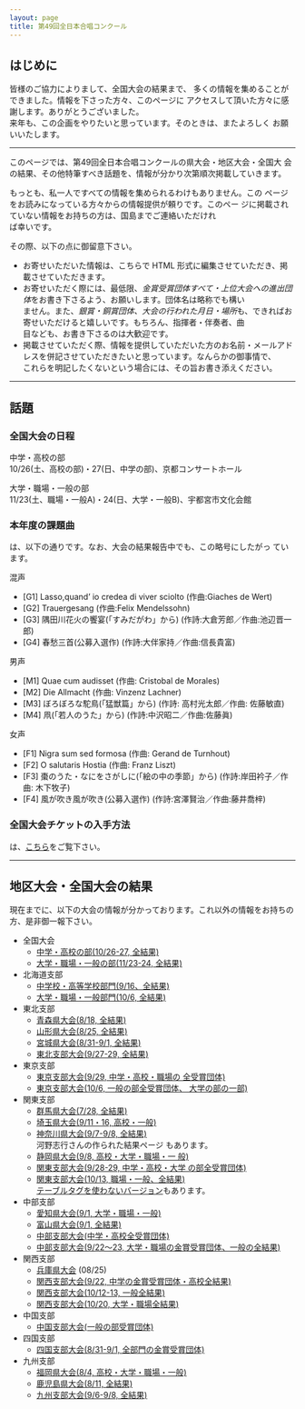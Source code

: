 ```yaml
---
layout: page
title: 第49回全日本合唱コンクール
---
```

はじめに
--------

皆様のご協力によりまして、全国大会の結果まで、
多くの情報を集めることができました。情報を下さった方々、このページに
アクセスして頂いた方々に感謝します。ありがとうございました。  
来年も、この企画をやりたいと思っています。そのときは、またよろしく
お願いいたします。

------------------------------------------------------------------------

このページでは、第49回全日本合唱コンクールの県大会・地区大会・全国大
会の結果、その他特筆すべき話題を、情報が分かり次第順次掲載していきます。

もっとも、私一人ですべての情報を集められるわけもありません。この
ページをお読みになっている方々からの情報提供が頼りです。このペー
ジに掲載されていない情報をお持ちの方は、国島までご連絡いただけれ  
ば幸いです。

その際、以下の点に御留意下さい。

-   お寄せいただいた情報は、こちらで HTML
    形式に編集させていただき、掲載させていただきます。
-   お寄せいただく際には、最低限、*金賞受賞団体すべて・上位大会への進出団体*をお書き下さるよう、お願いします。団体名は略称でも構い  
    ません。また、*銀賞・銅賞団体、大会の行われた月日・場所*も、できればお寄せいただけると嬉しいです。もちろん、指揮者・伴奏者、曲  
    目なども、お書き下さるのは大歓迎です。
-   掲載させていただく際、情報を提供していただいた方のお名前・メールアドレスを併記させていただきたいと思っています。なんらかの御事情で、  
    これらを明記したくないという場合には、その旨お書き添えください。

------------------------------------------------------------------------

話題
----

### 全国大会の日程

 中学・高校の部  
10/26(土、高校の部)・27(日、中学の部)、京都コンサートホール

 大学・職場・一般の部  
11/23(土、職場・一般A)・24(日、大学・一般B)、宇都宮市文化会館

### 本年度の課題曲

は、以下の通りです。なお、大会の結果報告中でも、この略号にしたがっ
ています。

 混声  
-   \[G1\] Lasso,quand’ io credea di viver sciolto (作曲:Giaches
    de Wert)
-   \[G2\] Trauergesang (作曲:Felix Mendelssohn)
-   \[G3\] 隅田川花火の饗宴(「すみだがわ」から)
    (作詩:大倉芳郎／作曲:池辺晋一郎)
-   \[G4\] 春愁三首(公募入選作) (作詩:大伴家持／作曲:信長貴富)

 男声  
-   \[M1\] Quae cum audisset (作曲: Cristobal de Morales)
-   \[M2\] Die Allmacht (作曲: Vinzenz Lachner)
-   \[M3\] ぼろぼろな駝鳥(「猛獣篇」から) (作詩:
    高村光太郎／作曲: 佐藤敏直)
-   \[M4\] 凧(「若人のうた」から) (作詩:中沢昭二／作曲:佐藤眞)

 女声  
-   \[F1\] Nigra sum sed formosa (作曲: Gerand de Turnhout)
-   \[F2\] O salutaris Hostia (作曲: Franz Liszt)
-   \[F3\] 棗のうた・なにをさがしに(「絵の中の季節」から)
    (作詩:岸田衿子／作曲: 木下牧子)
-   \[F4\] 風が吹き風が吹き(公募入選作) (作詩:宮澤賢治／作曲:藤井喬梓)

### 全国大会チケットの入手方法

は、[こちら](tickets/)をご覧下さい。

------------------------------------------------------------------------

地区大会・全国大会の結果
------------------------

現在までに、以下の大会の情報が分かっております。これ以外の情報をお持ちの
方、是非御一報下さい。

-   全国大会
    -   [中学・高校の部(10/26-27, 全結果)](highschool/)
    -   [大学・職場・一般の部(11/23-24, 全結果)](zenkoku1/)
-   北海道支部
    -   [中学校・高等学校部門(9/16、全結果)](hokkaido1/)
    -   [大学・職場・一般部門(10/6, 全結果)](hokkaido2/)
-   東北支部
    -   [青森県大会(8/18, 全結果)](aomori/)
    -   [山形県大会(8/25, 全結果)](yamagata/)
    -   [宮城県大会(8/31-9/1, 全結果)](miyagi/)
    -   [東北支部大会(9/27-29, 全結果)](tohoku/)
-   東京支部
    -   [東京支部大会(9/29,
        中学・高校・職場の 全受賞団体)](tokyo2/)
    -   [東京支部大会(10/6,
        一般の部全受賞団体、 大学の部の一部)](tokyo/)
-   関東支部
    -   [群馬県大会(7/28, 全結果)](gunma/)
    -   [埼玉県大会(9/11・16, 高校・一般)](saitama/)
    -   [神奈川県大会(9/7-9/8, 全結果)](kanagawa/)  
        河野志行さんの作られた結果ページ もあります。
    -   [静岡県大会(9/8,
        高校・大学・職場・一 般)](shizuoka/)
    -   [関東支部大会(9/28-29,
        中学・高校・大学 の部全受賞団体)](kanto1/)
    -   [関東支部大会(10/13, 職場・一般、全結果)](kanto2/)  
        [テーブルタグを使わないバージョン](kanto2-notable/)もあります。
-   中部支部
    -   [愛知県大会(9/1, 大学・職場・一般)](aichi/)
    -   [富山県大会(9/1, 全結果)](toyama/)
    -   [中部支部大会(中学・高校全受賞団体)](chubu2/)
    -   [中部支部大会(9/22〜23, 大学・職場の金賞受賞団体、一般の全結果)](chubu/)
-   関西支部
    -   [兵庫県大会](jca-hyogo-1996-0825/) (08/25)
    -   [関西支部大会(9/22, 中学の金賞受賞団体・高校全結果)](kansai1/)
    -   [関西支部大会(10/12-13, 一般全結果)](kansai2/)
    -   [関西支部大会(10/20, 大学・職場全結果)](kansai3/)
-   中国支部
    -   [中国支部大会(一般の部受賞団体)](chugoku/)
-   四国支部
    -   [四国支部大会(8/31-9/1, 全部門の金賞受賞団体)](shikoku/)
-   九州支部
    -   [福岡県大会(8/4, 高校・大学・職場・一般)](fukuoka/)
    -   [鹿児島県大会(8/11, 全結果)](kagoshima/)
    -   [九州支部大会(9/6-9/8, 全結果)](kyushu/)
